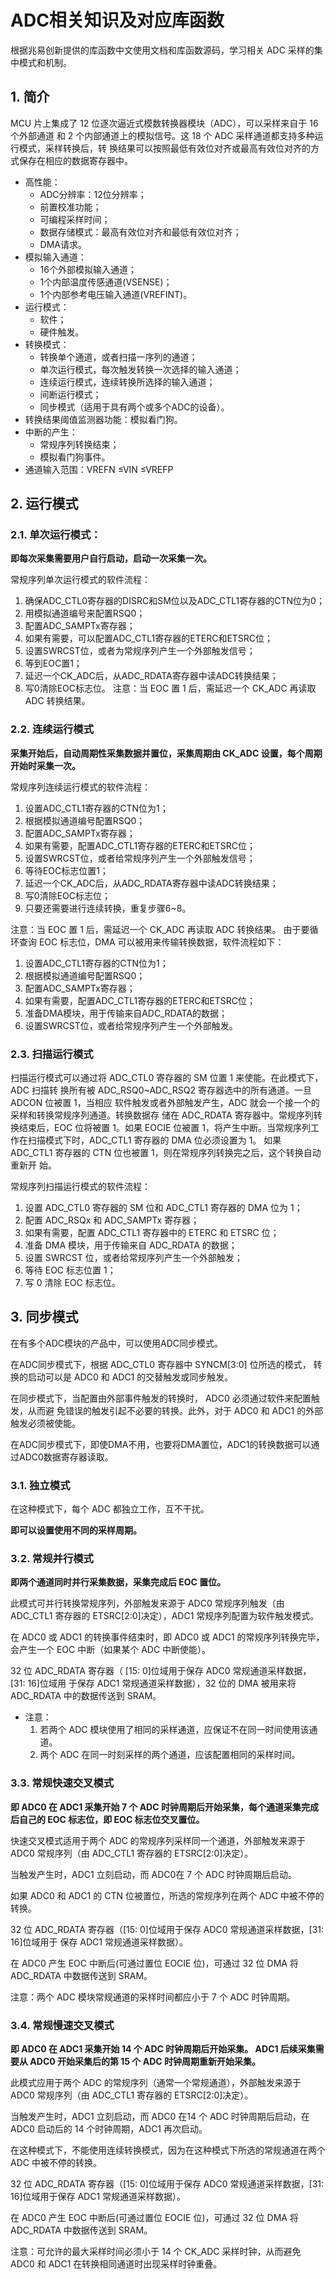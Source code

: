 # ADC相关知识及对应库函数

根据兆易创新提供的库函数中文使用文档和库函数源码，学习相关 ADC 采样的集中模式和机制。

## 1. 简介
MCU 片上集成了 12 位逐次逼近式模数转换器模块（ADC），可以采样来自于 16 个外部通道
和 2 个内部通道上的模拟信号。这 18 个 ADC 采样通道都支持多种运行模式，采样转换后，转
换结果可以按照最低有效位对齐或最高有效位对齐的方式保存在相应的数据寄存器中。

- 高性能：
    - ADC分辨率：12位分辨率；
    - 前置校准功能；
    - 可编程采样时间；
    - 数据存储模式：最高有效位对齐和最低有效位对齐；
    - DMA请求。
- 模拟输入通道：
    - 16个外部模拟输入通道；
    - 1个内部温度传感通道(VSENSE)；
    - 1个内部参考电压输入通道(VREFINT)。
- 运行模式：
    - 软件；
    - 硬件触发。
- 转换模式：
    - 转换单个通道，或者扫描一序列的通道；
    - 单次运行模式，每次触发转换一次选择的输入通道；
    - 连续运行模式，连续转换所选择的输入通道；
    - 间断运行模式；
    - 同步模式（适用于具有两个或多个ADC的设备）。
- 转换结果阈值监测器功能：模拟看门狗。
- 中断的产生：
    - 常规序列转换结束；
    - 模拟看门狗事件。
- 通道输入范围：VREFN ≤VIN ≤VREFP

## 2. 运行模式
### 2.1. 单次运行模式：
**即每次采集需要用户自行启动，启动一次采集一次。**

常规序列单次运行模式的软件流程：
1. 确保ADC_CTL0寄存器的DISRC和SM位以及ADC_CTL1寄存器的CTN位为0；
2. 用模拟通道编号来配置RSQ0；
3. 配置ADC_SAMPTx寄存器；
4. 如果有需要，可以配置ADC_CTL1寄存器的ETERC和ETSRC位；
5. 设置SWRCST位，或者为常规序列产生一个外部触发信号；
6. 等到EOC置1；
7. 延迟一个CK_ADC后，从ADC_RDATA寄存器中读ADC转换结果；
8. 写0清除EOC标志位。
注意：当 EOC 置 1 后，需延迟一个 CK_ADC 再读取 ADC 转换结果。

### 2.2. 连续运行模式
**采集开始后，自动周期性采集数据并置位，采集周期由 CK_ADC 设置，每个周期开始时采集一次。**

常规序列连续运行模式的软件流程：
1. 设置ADC_CTL1寄存器的CTN位为1；
2. 根据模拟通道编号配置RSQ0；
3. 配置ADC_SAMPTx寄存器；
4. 如果有需要，配置ADC_CTL1寄存器的ETERC和ETSRC位；
5. 设置SWRCST位，或者给常规序列产生一个外部触发信号；
6. 等待EOC标志位置1；
7. 延迟一个CK_ADC后，从ADC_RDATA寄存器中读ADC转换结果；
8. 写0清除EOC标志位；
9. 只要还需要进行连续转换，重复步骤6~8。

注意：当 EOC 置 1 后，需延迟一个 CK_ADC 再读取 ADC 转换结果。
由于要循环查询 EOC 标志位，DMA 可以被用来传输转换数据，软件流程如下：
1. 设置ADC_CTL1寄存器的CTN位为1；
2. 根据模拟通道编号配置RSQ0；
3. 配置ADC_SAMPTx寄存器；
4. 如果有需要，配置ADC_CTL1寄存器的ETERC和ETSRC位；
5. 准备DMA模块，用于传输来自ADC_RDATA的数据；
6. 设置SWRCST位，或者给常规序列产生一个外部触发。

### 2.3. 扫描运行模式
扫描运行模式可以通过将 ADC_CTL0 寄存器的 SM 位置 1 来使能。在此模式下，ADC 扫描转
换所有被 ADC_RSQ0~ADC_RSQ2 寄存器选中的所有通道。一旦 ADCON 位被置 1，当相应
软件触发或者外部触发产生，ADC 就会一个接一个的采样和转换常规序列通道。转换数据存
储在 ADC_RDATA 寄存器中。常规序列转换结束后，EOC 位将被置 1。如果 EOCIE 位被置
1，将产生中断。当常规序列工作在扫描模式下时，ADC_CTL1 寄存器的 DMA 位必须设置为
1。
如果 ADC_CTL1 寄存器的 CTN 位也被置 1，则在常规序列转换完之后，这个转换自动重新开
始。

常规序列扫描运行模式的软件流程：
1. 设置 ADC_CTL0 寄存器的 SM 位和 ADC_CTL1 寄存器的 DMA 位为 1；
2. 配置 ADC_RSQx 和 ADC_SAMPTx 寄存器；
3. 如果有需要，配置 ADC_CTL1 寄存器中的 ETERC 和 ETSRC 位；
4. 准备 DMA 模块，用于传输来自 ADC_RDATA 的数据；
5. 设置 SWRCST 位，或者给常规序列产生一个外部触发；
6. 等待 EOC 标志位置 1；
7. 写 0 清除 EOC 标志位。

## 3. 同步模式
在有多个ADC模块的产品中，可以使用ADC同步模式。

在ADC同步模式下，根据 ADC_CTL0 寄存器中 SYNCM[3:0] 位所选的模式，
转换的启动可以是 ADC0 和 ADC1 的交替触发或同步触发。

在同步模式下，当配置由外部事件触发的转换时， ADC0 必须通过软件来配置触发，从而避
免错误的触发引起不必要的转换。此外，对于 ADC0 和 ADC1 的外部触发必须被使能。

在ADC同步模式下，即使DMA不用，也要将DMA置位，ADC1的转换数据可以通过ADC0数据寄存器读取。

### 3.1. 独立模式
在这种模式下，每个 ADC 都独立工作，互不干扰。

**即可以设置使用不同的采样周期。**

### 3.2. 常规并行模式
**即两个通道同时并行采集数据，采集完成后 EOC 置位。**

此模式可并行转换常规序列，外部触发来源于 ADC0 常规序列触发（由 ADC_CTL1 寄存器的
ETSRC[2:0]决定），ADC1 常规序列配置为软件触发模式。

在 ADC0 或 ADC1 的转换事件结束时，即 ADC0 或 ADC1 的常规序列转换完毕，会产生一个
EOC 中断（如果某个 ADC 中断使能）。

32 位 ADC_RDATA 寄存器（ [15: 0]位域用于保存 ADC0 常规通道采样数据，[31: 16]位域用
于保存 ADC1 常规通道采样数据），32 位的 DMA 被用来将 ADC_RDATA 中的数据传送到
SRAM。

- 注意：
    1. 若两个 ADC 模块使用了相同的采样通道，应保证不在同一时间使用该通道。
    2. 两个 ADC 在同一时刻采样的两个通道，应该配置相同的采样时间。

### 3.3. 常规快速交叉模式
**即 ADC0 在 ADC1 采集开始 7 个 ADC 时钟周期后开始采集，每个通道采集完成后自己的 EOC 标志位，即 EOC 标志位交叉置位。**

快速交叉模式适用于两个 ADC 的常规序列采样同一个通道，外部触发来源于 ADC0 常规序列（由 ADC_CTL1 寄存器的 ETSRC[2:0]决定）。

当触发产生时，ADC1 立刻启动，而 ADC0在 7 个 ADC 时钟周期后启动。

如果 ADC0 和 ADC1 的 CTN 位被置位，所选的常规序列在两个 ADC 中被不停的转换。

32 位 ADC_RDATA 寄存器（[15: 0]位域用于保存 ADC0 常规通道采样数据，[31: 16]位域用于
保存 ADC1 常规通道采样数据）。

在 ADC0 产生 EOC 中断后(可通过置位 EOCIE 位)，可通过 32 位 DMA 将 ADC_RDATA 中数据传送到 SRAM。

注意：两个 ADC 模块常规通道的采样时间都应小于 7 个 ADC 时钟周期。

### 3.4. 常规慢速交叉模式
**即 ADC0 在 ADC1 采集开始 14 个 ADC 时钟周期后开始采集。 ADC1 后续采集需要从 ADC0 开始采集后的第 15 个 ADC 时钟周期重新开始采集。**

此模式应用于两个 ADC 的常规序列（通常一个常规通道），外部触发来源于 ADC0 常规序列（由 ADC_CTL1 寄存器的 ETSRC[2:0]决定）。

当触发产生时，ADC1 立刻启动，而 ADC0 在14 个 ADC 时钟周期后启动，在 ADC0 启动后的 14 个时钟周期，ADC1 再次启动。

在这种模式下，不能使用连续转换模式，因为在这种模式下所选的常规通道在两个 ADC 中被不停的转换。

32 位 ADC_RDATA 寄存器（[15: 0]位域用于保存 ADC0 常规通道采样数据，[31: 16]位域用于保存 ADC1 常规通道采样数据）。

在 ADC0 产生 EOC 中断后(可通过置位 EOCIE 位)，可通过 32 位 DMA 将 ADC_RDATA 中数据传送到 SRAM。

注意：可允许的最大采样时间必须小于 14 个 CK_ADC 采样时钟，从而避免 ADC0 和 ADC1 在转换相同通道时出现采样时钟重叠。
